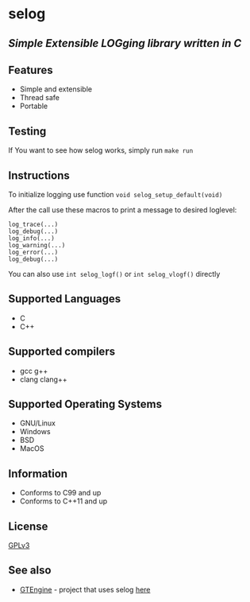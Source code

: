 # selog
## _Simple Extensible LOGging library written in C_

## Features
- Simple and extensible
- Thread safe
- Portable

## Testing
If You want to see how selog works, simply run `make run`

## Instructions
To initialize logging use function `void selog_setup_default(void)`

After the call use these macros to print a message to desired loglevel:
```
log_trace(...)
log_debug(...)
log_info(...)
log_warning(...)
log_error(...)
log_debug(...)
```

You can also use `int selog_logf()` or `int selog_vlogf()` directly

## Supported Languages
- C
- C++

## Supported compilers
- gcc	g++
- clang	clang++

## Supported Operating Systems
- GNU/Linux
- Windows
- BSD
- MacOS

## Information
- Conforms to C99 and up
- Conforms to C++11 and up

## License
[GPLv3](https://www.gnu.org/licenses/gpl-3.0.html)

## See also
- [GTEngine](https://github.com/michaelskyf/GTEngine) - project that uses selog [here](https://github.com/michaelskyf/GTEngine/tree/master/lib)
